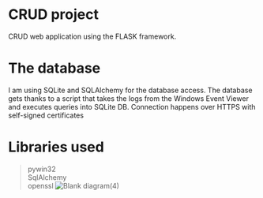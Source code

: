 # CRUD project 
 CRUD web application using the FLASK framework. 

# The database
I am using SQLite and SQLAlchemy for the database access.
The database gets thanks to a script that takes the logs from the Windows Event Viewer and executes queries into SQLite DB.
Connection happens over HTTPS with self-signed certificates

# Libraries used
>pywin32 <br>
>SqlAlchemy <br>
>openssl
![Blank diagram(4)](https://user-images.githubusercontent.com/37861327/164087538-efebb29e-d3ce-4286-8356-f1b9fa67780e.png)
